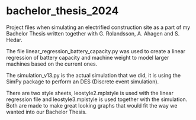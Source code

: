 # bachelor_thesis_2024
Project files when simulating an electrified construction site as a part of my Bachelor Thesis written together with G. Rolandsson, A. Ahagen and S. Hedar.

The file linear_regression_battery_capacity.py was used to create a linear regression of battery capacity and machine weight to model larger machines based on the current ones. 

The simulation_v13.py is the actual simulation that we did, it is using the SimPy package to perform an DES (Discrete event simulation).

There are two style sheets, leostyle2.mplstyle is used with the linear regression file and leostyle3.mplstyle is used together with the simulation. Both are made to make great looking graphs that would fit the way we wanted into our Bachelor Thesis.
